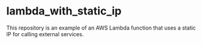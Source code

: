 # lambda_with_static_ip
This repository is an example of an AWS Lambda function that uses a static IP for calling external services.
